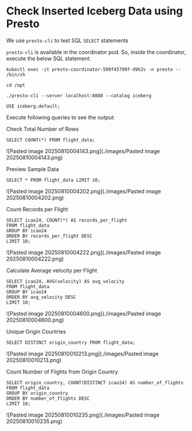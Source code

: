 # Check Inserted Iceberg Data using Presto

We use `presto-cli` to test SQL `SELECT` statements

`presto-cli` is available in the coordinator pod. So, inside the coordinator, execute the below SQL statement.

```
kubectl exec -it presto-coordinator-599f45799f-d9k2v -n presto -- /bin/sh
```

```
cd /opt
```

```
./presto-cli --server localhost:8080 --catalog iceberg
```

```
USE iceberg.default;
```

Execute following queries to see the output:

Check Total Number of Rows

```
SELECT COUNT(*) FROM flight_data;
```

![Pasted image 20250810004143.png](./images/Pasted image 20250810004143.png)

Preview Sample Data

```
SELECT * FROM flight_data LIMIT 10;
```

![Pasted image 20250810004202.png](./images/Pasted image 20250810004202.png)

Count Records per Flight

```
SELECT icao24, COUNT(*) AS records_per_flight 
FROM flight_data
GROUP BY icao24
ORDER BY records_per_flight DESC
LIMIT 10;
```

![Pasted image 20250810004222.png](./images/Pasted image 20250810004222.png)

Calculate Average velocity per Flight

```
SELECT icao24, AVG(velocity) AS avg_velocity
FROM flight_data
GROUP BY icao24
ORDER BY avg_velocity DESC
LIMIT 10;
```

![Pasted image 20250810004600.png](./images/Pasted image 20250810004600.png)

Unique Origin Countries

```
SELECT DISTINCT origin_country FROM flight_data;
```

![Pasted image 20250810010213.png](./images/Pasted image 20250810010213.png)

Count Number of Flights from Origin Country

```
SELECT origin_country, COUNT(DISTINCT icao24) AS number_of_flights
FROM flight_data
GROUP BY origin_country
ORDER BY number_of_flights DESC
LIMIT 10;
```

![Pasted image 20250810010235.png](./images/Pasted image 20250810010235.png)